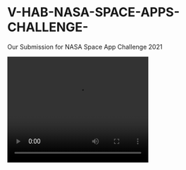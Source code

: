 # V-HAB-NASA-SPACE-APPS-CHALLENGE-
Our Submission for NASA Space App Challenge 2021

<video width="320" height="240" controls>
  <source src="https://github.com/ShyamDev12/V-HAB-NASA-SPACE-APPS-CHALLENGE-/blob/main/trim1.mp4" type="video/mp4">
  <source src="https://github.com/ShyamDev12/V-HAB-NASA-SPACE-APPS-CHALLENGE-/blob/main/trim2.mp4" type="video/ogg">
Your browser does not support the video tag.
</video>
